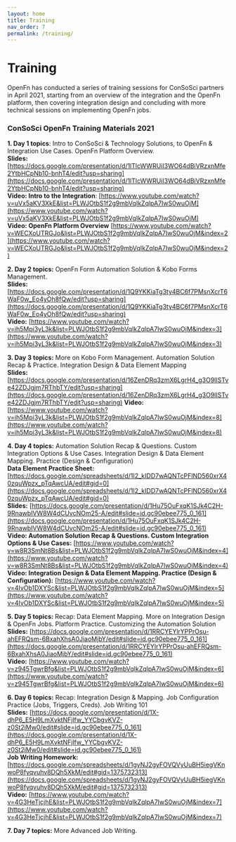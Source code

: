 ```yaml
---
layout: home
title: Training
nav_order: 7
permalink: /training/
---
```


# Training


OpenFn has conducted a series of training sessions for ConSoSci partners in April 2021, starting from an overview of the integration and the OpenFn platform, then covering integration design and concluding with more technical sessions on implementing OpenFn jobs. 

### ConSoSci OpenFn Training Materials 2021
**1. Day 1 topics**: Intro to ConSoSci & Technology Solutions, to OpenFn & Integration Use Cases. OpenFn Platform Overview.  
**Slides:** [https://docs.google.com/presentation/d/1lTlcWWRUiI3WO64dBiVRzxnMfe2YtbHCpNb10-bnhT4/edit?usp=sharing](https://docs.google.com/presentation/d/1lTlcWWRUiI3WO64dBiVRzxnMfe2YtbHCpNb10-bnhT4/edit?usp=sharing)  
**Video: Intro to the Integration**: [https://www.youtube.com/watch?v=uVx5aKV3XkE&list=PLWJOtbS1f2g9mbVqIkZqlpA7IwS0wuOjM](https://www.youtube.com/watch?v=uVx5aKV3XkE&list=PLWJOtbS1f2g9mbVqIkZqlpA7IwS0wuOjM)  
**Video: OpenFn Platform Overview** [https://www.youtube.com/watch?v=WECXoUTRGJo&list=PLWJOtbS1f2g9mbVqIkZqlpA7IwS0wuOjM&index=2](https://www.youtube.com/watch?v=WECXoUTRGJo&list=PLWJOtbS1f2g9mbVqIkZqlpA7IwS0wuOjM&index=2)  

**2. Day 2 topics:** OpenFn Form Automation Solution & Kobo Forms Management.  
**Slides:** [https://docs.google.com/presentation/d/1Q9YKKiaTg3ty4BC6f7PMsnXcrT6WaF0w_Eo4yOh8fQw/edit?usp=sharing](https://docs.google.com/presentation/d/1Q9YKKiaTg3ty4BC6f7PMsnXcrT6WaF0w_Eo4yOh8fQw/edit?usp=sharing)  
**Video:** [https://www.youtube.com/watch?v=ih5Mpi3yL3k&list=PLWJOtbS1f2g9mbVqIkZqlpA7IwS0wuOjM&index=3](https://www.youtube.com/watch?v=ih5Mpi3yL3k&list=PLWJOtbS1f2g9mbVqIkZqlpA7IwS0wuOjM&index=3)  

**3. Day 3 topics:** More on Kobo Form Management. Automation Solution Recap & Practice. Integration Design & Data Element Mapping   
**Slides:** [https://docs.google.com/presentation/d/16ZenDRq3zmX6LgrH4_g3O9lISTve42ZDJgjm7RThbTY/edit?usp=sharing](https://docs.google.com/presentation/d/16ZenDRq3zmX6LgrH4_g3O9lISTve42ZDJgjm7RThbTY/edit?usp=sharing)
**Video:** [https://www.youtube.com/watch?v=ih5Mpi3yL3k&list=PLWJOtbS1f2g9mbVqIkZqlpA7IwS0wuOjM&index=8](https://www.youtube.com/watch?v=ih5Mpi3yL3k&list=PLWJOtbS1f2g9mbVqIkZqlpA7IwS0wuOjM&index=8)  

**4. Day 4 topics:** Automation Solution Recap & Questions. Custom Integration Options & Use Cases. Integration Design & Data Element Mapping. Practice (Design & Configuration)  
**Data Element Practice Sheet:** [https://docs.google.com/spreadsheets/d/1I2_kIDD7wAQNTcPFlND560xrX40zquWpzx_pTqAwcUA/edit#gid=0](https://docs.google.com/spreadsheets/d/1I2_kIDD7wAQNTcPFlND560xrX40zquWpzx_pTqAwcUA/edit#gid=0)  
**Slides:** [https://docs.google.com/presentation/d/1Hu75OuFxqK1SJk4C2H-9RnawbIVW8W4dCUvcNOm25-A/edit#slide=id.gc90ebee775_0_161](https://docs.google.com/presentation/d/1Hu75OuFxqK1SJk4C2H-9RnawbIVW8W4dCUvcNOm25-A/edit#slide=id.gc90ebee775_0_161)  
**Video: Automation Solution Recap & Questions. Custom Integration Options & Use Cases:** [https://www.youtube.com/watch?v=w8R3SmNt8Bs&list=PLWJOtbS1f2g9mbVqIkZqlpA7IwS0wuOjM&index=4](https://www.youtube.com/watch?v=w8R3SmNt8Bs&list=PLWJOtbS1f2g9mbVqIkZqlpA7IwS0wuOjM&index=4)  
**Video: Integration Design & Data Element Mapping. Practice (Design & Configuration):** [https://www.youtube.com/watch?v=4IvOb1DXYSc&list=PLWJOtbS1f2g9mbVqIkZqlpA7IwS0wuOjM&index=5](https://www.youtube.com/watch?v=4IvOb1DXYSc&list=PLWJOtbS1f2g9mbVqIkZqlpA7IwS0wuOjM&index=5)  

**5. Day 5 topics:** Recap: Data Element Mapping. More on Integration Design & OpenFn Jobs. Platform Practice. Customizing the Automation Solution  
**Slides:** [https://docs.google.com/presentation/d/1RRCYEYlrYPPrOsu-ahEFRQsm-6BxahXhsA0JiaoMjbY/edit#slide=id.gc90ebee775_0_161](https://docs.google.com/presentation/d/1RRCYEYlrYPPrOsu-ahEFRQsm-6BxahXhsA0JiaoMjbY/edit#slide=id.gc90ebee775_0_161)  
**Video:** [https://www.youtube.com/watch?v=z945TgwrBfg&list=PLWJOtbS1f2g9mbVqIkZqlpA7IwS0wuOjM&index=6](https://www.youtube.com/watch?v=z945TgwrBfg&list=PLWJOtbS1f2g9mbVqIkZqlpA7IwS0wuOjM&index=6)  

**6. Day 6 topics:** Recap: Integration Design & Mapping. Job Configuration Practice (Jobs, Triggers, Creds). Job Writing 101  
**Slides:** [https://docs.google.com/presentation/d/1X-dhP6_E5H9LmXvktNFjlfw_YYCbgvKVZ-z0St2jMw0/edit#slide=id.gc90ebee775_0_161](https://docs.google.com/presentation/d/1X-dhP6_E5H9LmXvktNFjlfw_YYCbgvKVZ-z0St2jMw0/edit#slide=id.gc90ebee775_0_161)  
**Job Writing Homework:** [https://docs.google.com/spreadsheets/d/1gyNJ2gyFOVQVyUuBH5iegVKnwoP8fyqvuhv8DQh5XkM/edit#gid=1375732313](https://docs.google.com/spreadsheets/d/1gyNJ2gyFOVQVyUuBH5iegVKnwoP8fyqvuhv8DQh5XkM/edit#gid=1375732313)  
**Video:** [https://www.youtube.com/watch?v=4G3HeTjcjhE&list=PLWJOtbS1f2g9mbVqIkZqlpA7IwS0wuOjM&index=7](https://www.youtube.com/watch?v=4G3HeTjcjhE&list=PLWJOtbS1f2g9mbVqIkZqlpA7IwS0wuOjM&index=7) 

**7. Day 7 topics:** More Advanced Job Writing.
